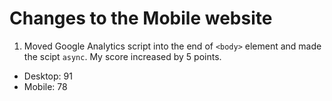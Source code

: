 Changes to the Mobile website
==
1. Moved Google Analytics script into the end of `<body>` element and made the scipt `async`. My score increased by 5 points.
 - Desktop: 91
 - Mobile: 78
